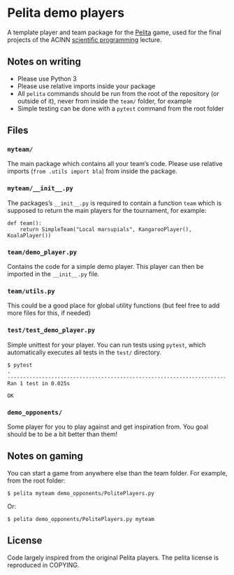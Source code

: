 # Pelita demo players

A template player and team package for the  [Pelita](https://github.com/ASPP/pelita) game, 
used for the final projects of the ACINN 
[scientific programming](https://fabienmaussion.info/scientific_programming) 
lecture.

## Notes on writing

* Please use Python 3
* Please use relative imports inside your package
* All `pelita` commands should be run from the root of the repository 
  (or outside of it), never from inside the `team/` folder, for example
* Simple testing can be done with a `pytest` command from the root folder

## Files

### `myteam/`

The main package which contains all your team’s code. Please use relative 
imports (`from .utils import bla`) from inside the package.

### `myteam/__init__.py`

The packages’s `__init__.py` is required to contain a function 
`team` which is supposed to return the main players for the 
tournament, for example:

    def team():
        return SimpleTeam("Local marsupials", KangarooPlayer(), KoalaPlayer())

### `team/demo_player.py`

Contains the code for a simple demo player. This player can then be 
imported in the `__init__.py` file.

### `team/utils.py`

This could be a good place for global utility functions (but feel free to 
add more files for this, if needed)

### `test/test_demo_player.py`

Simple unittest for your player. You can run 
tests using `pytest`, which automatically executes all tests in 
the `test/` directory.

    $ pytest
    .
    ----------------------------------------------------------------------
    Ran 1 test in 0.025s

    OK

### `demo_opponents/`

Some player for you to play against and get inspiration from. You goal should
be to be a bit better than them!

## Notes on gaming

You can start a game from anywhere else than the team folder. For example,
from the root folder:

    $ pelita myteam demo_opponents/PolitePlayers.py
    
Or:

    $ pelita demo_opponents/PolitePlayers.py myteam


## License

Code largely inspired from the original Pelita players. The pelita license
is reproduced in COPYING.
